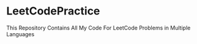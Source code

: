 # LeetCodePractice
This Repository Contains All My Code For LeetCode Problems in Multiple Languages
